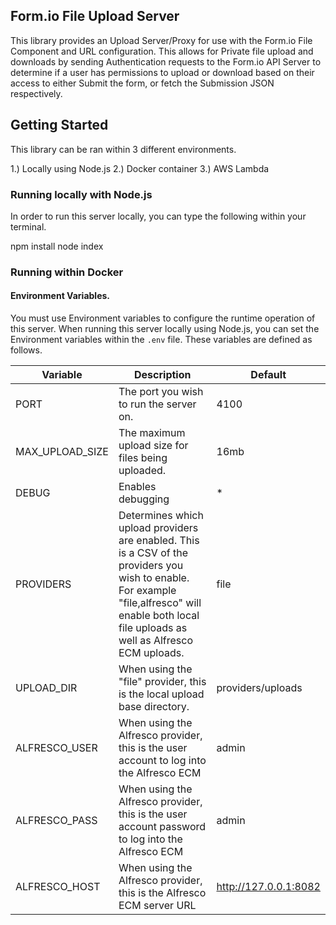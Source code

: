 Form.io File Upload Server
-------------------------
This library provides an Upload Server/Proxy for use with the Form.io File Component and URL configuration. 
This allows for Private file upload and downloads by sending Authentication requests to the Form.io API Server
to determine if a user has permissions to upload or download based on their access to either Submit the form, or fetch the Submission JSON respectively.

Getting Started
---------------------
This library can be ran within 3 different environments.

  1.) Locally using Node.js
  2.) Docker container
  3.) AWS Lambda
  
### Running locally with Node.js
In order to run this server locally, you can type the following within your terminal.

  npm install
  node index

### Running within Docker

  
#### Environment Variables. 
You must use Environment variables to configure the runtime operation of this server. When running this server locally using Node.js, you can set the Environment variables within the ```.env``` file. These variables are defined as follows.


| Variable | Description | Default |
|----------|-------------|---------|
| PORT | The port you wish to run the server on. | 4100 |
| MAX_UPLOAD_SIZE | The maximum upload size for files being uploaded. | 16mb |
| DEBUG | Enables debugging | * |
| PROVIDERS | Determines which upload providers are enabled. This is a CSV of the providers you wish to enable. For example "file,alfresco" will enable both local file uploads as well as Alfresco ECM uploads. | file |
| UPLOAD_DIR | When using the "file" provider, this is the local upload base directory. | providers/uploads |
| ALFRESCO_USER | When using the Alfresco provider, this is the user account to log into the Alfresco ECM | admin |
| ALFRESCO_PASS | When using the Alfresco provider, this is the user account password to log into the Alfresco ECM | admin |
| ALFRESCO_HOST | When using the Alfresco provider, this is the Alfresco ECM server URL | http://127.0.0.1:8082 |

